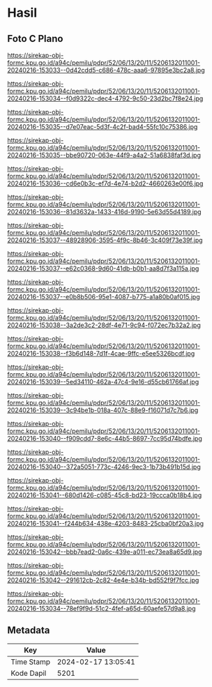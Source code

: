 # Hasil

## Foto C Plano

https://sirekap-obj-formc.kpu.go.id/a94c/pemilu/pdpr/52/06/13/20/11/5206132011001-20240216-153033--0d42cdd5-c686-478c-aaa6-97895e3bc2a8.jpg

https://sirekap-obj-formc.kpu.go.id/a94c/pemilu/pdpr/52/06/13/20/11/5206132011001-20240216-153034--f0d9322c-dec4-4792-9c50-23d2bc7f8e24.jpg

https://sirekap-obj-formc.kpu.go.id/a94c/pemilu/pdpr/52/06/13/20/11/5206132011001-20240216-153035--d7e07eac-5d3f-4c2f-bad4-55fc10c75386.jpg

https://sirekap-obj-formc.kpu.go.id/a94c/pemilu/pdpr/52/06/13/20/11/5206132011001-20240216-153035--bbe90720-063e-44f9-a4a2-51a6838faf3d.jpg

https://sirekap-obj-formc.kpu.go.id/a94c/pemilu/pdpr/52/06/13/20/11/5206132011001-20240216-153036--cd6e0b3c-ef7d-4e74-b2d2-4660263e00f6.jpg

https://sirekap-obj-formc.kpu.go.id/a94c/pemilu/pdpr/52/06/13/20/11/5206132011001-20240216-153036--81d3632a-1433-416d-9190-5e63d55d4189.jpg

https://sirekap-obj-formc.kpu.go.id/a94c/pemilu/pdpr/52/06/13/20/11/5206132011001-20240216-153037--48928906-3595-4f9c-8b46-3c409f73e39f.jpg

https://sirekap-obj-formc.kpu.go.id/a94c/pemilu/pdpr/52/06/13/20/11/5206132011001-20240216-153037--e62c0368-9d60-41db-b0b1-aa8d7f3a115a.jpg

https://sirekap-obj-formc.kpu.go.id/a94c/pemilu/pdpr/52/06/13/20/11/5206132011001-20240216-153037--e0b8b506-95e1-4087-b775-a1a80b0af015.jpg

https://sirekap-obj-formc.kpu.go.id/a94c/pemilu/pdpr/52/06/13/20/11/5206132011001-20240216-153038--3a2de3c2-28df-4e71-9c94-f072ec7b32a2.jpg

https://sirekap-obj-formc.kpu.go.id/a94c/pemilu/pdpr/52/06/13/20/11/5206132011001-20240216-153038--f3b6d148-7d1f-4cae-9ffc-e5ee5326bcdf.jpg

https://sirekap-obj-formc.kpu.go.id/a94c/pemilu/pdpr/52/06/13/20/11/5206132011001-20240216-153039--5ed34110-462a-47c4-9e16-d55cb61766af.jpg

https://sirekap-obj-formc.kpu.go.id/a94c/pemilu/pdpr/52/06/13/20/11/5206132011001-20240216-153039--3c94be1b-018a-407c-88e9-f16071d7c7b6.jpg

https://sirekap-obj-formc.kpu.go.id/a94c/pemilu/pdpr/52/06/13/20/11/5206132011001-20240216-153040--f909cdd7-8e6c-44b5-8697-7cc95d74bdfe.jpg

https://sirekap-obj-formc.kpu.go.id/a94c/pemilu/pdpr/52/06/13/20/11/5206132011001-20240216-153040--372a5051-773c-4246-9ec3-1b73b491b15d.jpg

https://sirekap-obj-formc.kpu.go.id/a94c/pemilu/pdpr/52/06/13/20/11/5206132011001-20240216-153041--680d1426-c085-45c8-bd23-19ccca0b18b4.jpg

https://sirekap-obj-formc.kpu.go.id/a94c/pemilu/pdpr/52/06/13/20/11/5206132011001-20240216-153041--f244b634-438e-4203-8483-25cba0bf20a3.jpg

https://sirekap-obj-formc.kpu.go.id/a94c/pemilu/pdpr/52/06/13/20/11/5206132011001-20240216-153042--bbb7ead2-0a6c-439e-a011-ec73ea8a65d9.jpg

https://sirekap-obj-formc.kpu.go.id/a94c/pemilu/pdpr/52/06/13/20/11/5206132011001-20240216-153042--291612cb-2c82-4e4e-b34b-bd552f9f7fcc.jpg

https://sirekap-obj-formc.kpu.go.id/a94c/pemilu/pdpr/52/06/13/20/11/5206132011001-20240216-153034--78ef9f9d-51c2-4fef-a65d-60aefe57d9a8.jpg


## Metadata

| Key        | Value               |
| ---------- | ------------------- |
| Time Stamp | 2024-02-17 13:05:41 |
| Kode Dapil | 5201                |




